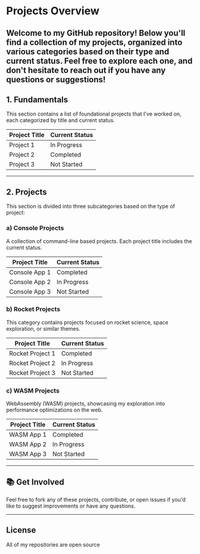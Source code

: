 # Projects Overview
Welcome to my GitHub repository! Below you'll find a collection of my projects, organized into various categories based on their type and current status. 
Feel free to explore each one, and don't hesitate to reach out if you have any questions or suggestions!
---
## 1. **Fundamentals**
This section contains a list of foundational projects that I've worked on, each categorized by title and current status.

| **Project Title** | **Current Status** |
|-------------------|--------------------|
| Project 1         | In Progress        |
| Project 2         | Completed          |
| Project 3         | Not Started        |

---

## 2. **Projects**
This section is divided into three subcategories based on the type of project:

### a) **Console Projects**
A collection of command-line based projects. Each project title includes the current status.

| **Project Title** | **Current Status** |
|-------------------|--------------------|
| Console App 1     | Completed          |
| Console App 2     | In Progress        |
| Console App 3     | Not Started        |

### b) **Rocket Projects**
This category contains projects focused on rocket science, space exploration, or similar themes.

| **Project Title** | **Current Status** |
|-------------------|--------------------|
| Rocket Project 1  | Completed          |
| Rocket Project 2  | In Progress        |
| Rocket Project 3  | Not Started        |

### c) **WASM Projects**
WebAssembly (WASM) projects, showcasing my exploration into performance optimizations on the web.

| **Project Title** | **Current Status** |
|-------------------|--------------------|
| WASM App 1        | Completed          |
| WASM App 2        | In Progress        |
| WASM App 3        | Not Started        |

---

## 📚 **Get Involved**
Feel free to fork any of these projects, contribute, or open issues if you'd like to suggest improvements or have any questions.

<!-- ### 📩 Contact Me
You can reach me at:
- [GitHub](https://github.com/your-username)
- [LinkedIn](https://www.linkedin.com/in/your-profile)
- [Email](mailto:your-email@example.com) -->

---

## License
All of my repositories are open source 
